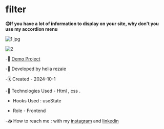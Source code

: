 # filter

**😊If you have a lot of information to display on your site, why don't you use my accordion menu**

![1 jpg](https://github.com/user-attachments/assets/ec85c99c-020f-4734-8038-eb874787f432)

![2](https://github.com/user-attachments/assets/3be5d5ec-d273-46b6-9840-a362a3e3fb02)


-🔗 [Demo Project](https://helia-rz79.github.io/filter/)

-🙍 Developed by helia rezaie

-🗓️ Created - 2024-10-1

-📱 Technologies Used - Html , css .

- Hooks Used : useState 

- Role - Frontend

-📥 How to reach me : with my [instagram](https://www.instagram.com/helia.r-web) and [linkedin](https://www.linkedin.com/in/helia-rezaie-web)
